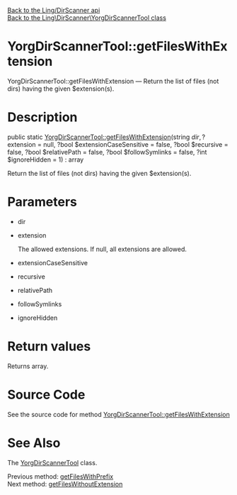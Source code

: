 [Back to the Ling/DirScanner api](https://github.com/lingtalfi/DirScanner/blob/master/doc/api/Ling/DirScanner.md)<br>
[Back to the Ling\DirScanner\YorgDirScannerTool class](https://github.com/lingtalfi/DirScanner/blob/master/doc/api/Ling/DirScanner/YorgDirScannerTool.md)


YorgDirScannerTool::getFilesWithExtension
================



YorgDirScannerTool::getFilesWithExtension — Return the list of files (not dirs) having the given $extension(s).




Description
================


public static [YorgDirScannerTool::getFilesWithExtension](https://github.com/lingtalfi/DirScanner/blob/master/doc/api/Ling/DirScanner/YorgDirScannerTool/getFilesWithExtension.md)(string $dir, ?$extension = null, ?bool $extensionCaseSensitive = false, ?bool $recursive = false, ?bool $relativePath = false, ?bool $followSymlinks = false, ?int $ignoreHidden = 1) : array




Return the list of files (not dirs) having the given $extension(s).




Parameters
================


- dir

    

- extension

    The allowed extensions.
If null, all extensions are allowed.

- extensionCaseSensitive

    

- recursive

    

- relativePath

    

- followSymlinks

    

- ignoreHidden

    


Return values
================

Returns array.








Source Code
===========
See the source code for method [YorgDirScannerTool::getFilesWithExtension](https://github.com/lingtalfi/DirScanner/blob/master/YorgDirScannerTool.php#L390-L444)


See Also
================

The [YorgDirScannerTool](https://github.com/lingtalfi/DirScanner/blob/master/doc/api/Ling/DirScanner/YorgDirScannerTool.md) class.

Previous method: [getFilesWithPrefix](https://github.com/lingtalfi/DirScanner/blob/master/doc/api/Ling/DirScanner/YorgDirScannerTool/getFilesWithPrefix.md)<br>Next method: [getFilesWithoutExtension](https://github.com/lingtalfi/DirScanner/blob/master/doc/api/Ling/DirScanner/YorgDirScannerTool/getFilesWithoutExtension.md)<br>

